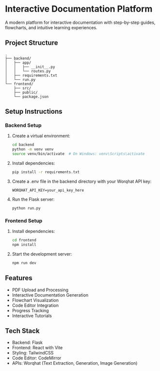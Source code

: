 # Interactive Documentation Platform

A modern platform for interactive documentation with step-by-step guides, flowcharts, and intuitive learning experiences.

## Project Structure
```
.
├── backend/
│   ├── app/
│   │   ├── __init__.py
│   │   └── routes.py
│   ├── requirements.txt
│   └── run.py
└── frontend/
    ├── src/
    ├── public/
    └── package.json
```

## Setup Instructions

### Backend Setup
1. Create a virtual environment:
   ```bash
   cd backend
   python -m venv venv
   source venv/bin/activate  # On Windows: venv\Scripts\activate
   ```

2. Install dependencies:
   ```bash
   pip install -r requirements.txt
   ```

3. Create a .env file in the backend directory with your Worqhat API key:
   ```
   WORQHAT_API_KEY=your_api_key_here
   ```

4. Run the Flask server:
   ```bash
   python run.py
   ```

### Frontend Setup
1. Install dependencies:
   ```bash
   cd frontend
   npm install
   ```

2. Start the development server:
   ```bash
   npm run dev
   ```

## Features
- PDF Upload and Processing
- Interactive Documentation Generation
- Flowchart Visualization
- Code Editor Integration
- Progress Tracking
- Interactive Tutorials

## Tech Stack
- Backend: Flask
- Frontend: React with Vite
- Styling: TailwindCSS
- Code Editor: CodeMirror
- APIs: Worqhat (Text Extraction, Generation, Image Generation)
